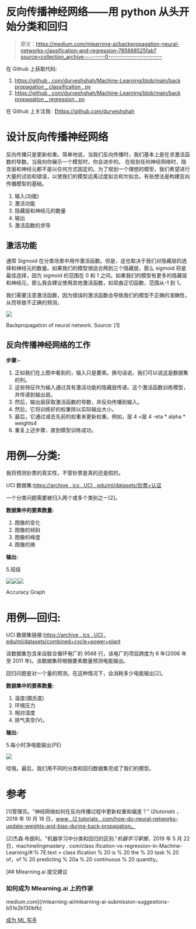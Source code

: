 # 反向传播神经网络——用 python 从头开始分类和回归

> 原文：<https://medium.com/mlearning-ai/backpropagation-neural-networks-classification-and-regression-785868525fab?source=collection_archive---------0----------------------->

在 Github 上获取代码:

1.  [https://github . com/durveshshah/Machine-Learning/blob/main/back propagation _ classification . py](https://github.com/durveshshah/Machine-Learning/blob/main/backpropagation_classification.py)
2.  [https://github . com/durveshshah/Machine-Learning/blob/main/back propagation _ regression . py](https://github.com/durveshshah/Machine-Learning/blob/main/backpropagation_regression.py)

在 Github 上关注我:【https://github.com/durveshshah 

# 设计反向传播神经网络

反向传播只是更新权重。简单地说，当我们反向传播时，我们基本上是在求激活函数的导数。当我向你展示一个模型时，你会进步的。
在规划任何神经网络时，隐含层和神经元都不是以任何方式固定的。为了规划一个理想的模型，我们希望进行大量的试验和错误，以使我们的模型远离过度拟合和欠拟合。有些想法是构建反向传播模型的基础。

1.  输入(功能)
2.  激活功能
3.  隐藏层和神经元的数量
4.  输出
5.  激活函数的求导

## 激活功能

通常 Sigmoid 在分类场景中用作激活函数。但是，这也取决于我们对隐藏层的选择和神经元的数量。如果我们的模型很适合两到三个隐藏层，那么 sigmoid 将是最佳选择，因为 sigmoid 的范围在 0 和 1 之间。如果我们的模型有更多的隐藏层和神经元，那么我会建议使用其他激活函数，如双曲正切函数，范围从-1 到 1。

我们需要注意激活函数，因为错误的激活函数会导致我们的模型不正确的准确性，从而导致不正确的预测。

![](img/b4e3b4732374362eedfd1b7b563eb71b.png)

Backpropagation of neural network. Source: [1]

## 反向传播神经网络的工作

**步骤:-**

1.  正如我们在上图中看到的，输入只是要素。换句话说，我们可以说这是数据集的列。
2.  这些特征作为输入通过具有激活功能的隐藏层传递。这个激活函数训练模型，并传递到输出层。
3.  然后，输出层获取激活函数的导数，并反向传播到输入。
4.  然后，它将训练好的权重除以实际输出大小。
5.  最后，它通过减去先前的权重来更新权重。例如，层 4 =层 4 -eta * alpha * weights4
6.  重复上述步骤，直到模型训练成功。

# 用例—分类:

我将预测钞票的真实性，不管钞票是真的还是假的。

UCI 数据集:[https://archive . ics . UCI . edu/ml/datasets/钞票+认证](https://archive.ics.uci.edu/ml/datasets/banknote+authentication)

一个分类问题需要被归入两个或多个类别之一[2]。

**数据集中的要素数量:**

1.  图像的变化
2.  图像的倾斜
3.  图像的峰度
4.  图像的熵

**输出:**

5.班级

![](img/ddf83696c7f05bcc41f6d6f509cedc24.png)![](img/3adfd3ea73c8fbee031aecdc34e45539.png)![](img/603b2cad2dff32a01b0011fc5fedf496.png)

Accuracy Graph

# 用例—回归:

UCI 数据集链接:[https://archive . ics . UCI . edu/ml/datasets/combined+cycle+power+plant](https://archive.ics.uci.edu/ml/datasets/combined+cycle+power+plant)

该数据集包含来自联合循环电厂的 9568 行，该电厂的项目跨度为 6 年(2006 年至 2011 年)。该数据集将根据要素数量预测电能输出。

回归问题是对一个量的预测。在这种情况下，会消耗多少电能输出[2]。

**数据集中的要素数量:**

1.  温度(摄氏度)
2.  环境压力
3.  相对湿度
4.  排气真空(V)。

**输出:**

5.每小时净电能输出(PE)

![](img/ae6adf4f404862650e56c877dcda858b.png)

哇哦。最后，我们用不同的分类和回归数据集完成了我们的模型。

# 参考

[1]管理员。"神经网络如何在反向传播过程中更新权重和偏差？" *I2tutorials* ，2019 年 10 月 18 日，[www . I2 tutorials . com/how-do-neural-networks-update-weights-and-bias-during-back-propagation。](http://www.i2tutorials.com/how-do-neural-networks-update-weights-and-biases-during-back-propagation.)

[2]杰森·布朗利。"机器学习中分类和回归的区别."*机器学习掌握*，2019 年 5 月 22 日，machinelingmastery . com/class ification-vs-regression-in-Machine-Learning/#:% 7E:text = class ification % 20 is % 20 the % 20 task % 20 of，of % 20 predicting % 20a % 20 continuous % 20 quantity。

[](/mlearning-ai/mlearning-ai-submission-suggestions-b51e2b130bfb) [## Mlearning.ai 提交建议

### 如何成为 Mlearning.ai 上的作家

medium.com](/mlearning-ai/mlearning-ai-submission-suggestions-b51e2b130bfb) 

[成为 ML 写手](/mlearning-ai/mlearning-ai-submission-suggestions-b51e2b130bfb)